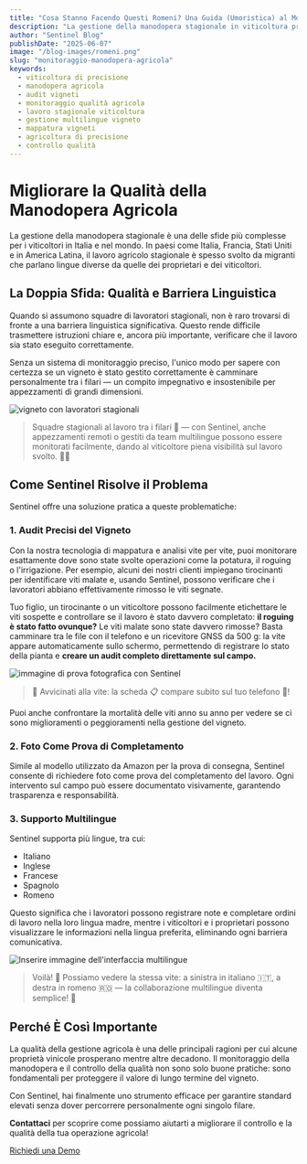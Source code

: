 ```yaml
---
title: "Cosa Stanno Facendo Questi Romeni? Una Guida (Umoristica) al Monitoraggio della Manodopera Agricola"
description: "La gestione della manodopera stagionale in viticoltura presenta sfide significative. Scopri come Sentinel aiuta i produttori a superare le barriere linguistiche e migliorare il controllo della qualità."
author: "Sentinel Blog"
publishDate: "2025-06-07"
image: "/blog-images/romeni.png"
slug: "monitoraggio-manodopera-agricola"
keywords:
  - viticoltura di precisione
  - manodopera agricola
  - audit vigneti
  - monitoraggio qualità agricola
  - lavoro stagionale viticoltura
  - gestione multilingue vigneto
  - mappatura vigneti
  - agricoltura di precisione
  - controllo qualità
---
```


# Migliorare la Qualità della Manodopera Agricola

La gestione della manodopera stagionale è una delle sfide più complesse per i viticoltori in Italia e nel mondo. In paesi come Italia, Francia, Stati Uniti e in America Latina, il lavoro agricolo stagionale è spesso svolto da migranti che parlano lingue diverse da quelle dei proprietari e dei viticoltori.

## La Doppia Sfida: Qualità e Barriera Linguistica

Quando si assumono squadre di lavoratori stagionali, non è raro trovarsi di fronte a una barriera linguistica significativa. Questo rende difficile trasmettere istruzioni chiare e, ancora più importante, verificare che il lavoro sia stato eseguito correttamente.

Senza un sistema di monitoraggio preciso, l'unico modo per sapere con certezza se un vigneto è stato gestito correttamente è camminare personalmente tra i filari — un compito impegnativo e insostenibile per appezzamenti di grandi dimensioni.

![vigneto con lavoratori stagionali](/blog-images/vineyard_workers.jpg)

> Squadre stagionali al lavoro tra i filari 🍇 — con Sentinel, anche appezzamenti remoti o gestiti da team multilingue possono essere monitorati facilmente, dando al viticoltore piena visibilità sul lavoro svolto. 👀✅

## Come Sentinel Risolve il Problema

Sentinel offre una soluzione pratica a queste problematiche:

### 1. Audit Precisi del Vigneto

Con la nostra tecnologia di mappatura e analisi vite per vite, puoi monitorare esattamente dove sono state svolte operazioni come la potatura, il roguing o l'irrigazione. Per esempio, alcuni dei nostri clienti impiegano tirocinanti per identificare viti malate e, usando Sentinel, possono verificare che i lavoratori abbiano effettivamente rimosso le viti segnate.

Tuo figlio, un tirocinante o un viticoltore possono facilmente etichettare le viti sospette e controllare se il lavoro è stato davvero completato: **il roguing è stato fatto ovunque?** Le viti malate sono state davvero rimosse? Basta camminare tra le file con il telefono e un ricevitore GNSS da 500 g: la vite appare automaticamente sullo schermo, permettendo di registrare lo stato della pianta e **creare un audit completo direttamente sul campo.**

![immagine di prova fotografica con Sentinel](/blog-images/in_field_audit.jpg)

> 🌿 Avvicinati alla vite: la scheda 📋 compare subito sul tuo telefono 📱!

Puoi anche confrontare la mortalità delle viti anno su anno per vedere se ci sono miglioramenti o peggioramenti nella gestione del vigneto.

### 2. Foto Come Prova di Completamento

Simile al modello utilizzato da Amazon per la prova di consegna, Sentinel consente di richiedere foto come prova del completamento del lavoro. Ogni intervento sul campo può essere documentato visivamente, garantendo trasparenza e responsabilità.

### 3. Supporto Multilingue

Sentinel supporta più lingue, tra cui:

- Italiano
- Inglese
- Francese
- Spagnolo
- Romeno

Questo significa che i lavoratori possono registrare note e completare ordini di lavoro nella loro lingua madre, mentre i viticoltori e i proprietari possono visualizzare le informazioni nella lingua preferita, eliminando ogni barriera comunicativa.

![Inserire immagine dell'interfaccia multilingue](/blog-images/multilingue.png)

> Voilà! 🌱 Possiamo vedere la stessa vite: a sinistra in italiano 🇮🇹, a destra in romeno 🇷🇴 — la collaborazione multilingue diventa semplice! 🤝

## Perché È Così Importante

La qualità della gestione agricola è una delle principali ragioni per cui alcune proprietà vinicole prosperano mentre altre decadono. Il monitoraggio della manodopera e il controllo della qualità non sono solo buone pratiche: sono fondamentali per proteggere il valore di lungo termine del vigneto.

Con Sentinel, hai finalmente uno strumento efficace per garantire standard elevati senza dover percorrere personalmente ogni singolo filare.

**Contattaci** per scoprire come possiamo aiutarti a migliorare il controllo e la qualità della tua operazione agricola!

[Richiedi una Demo](/it/contact)
